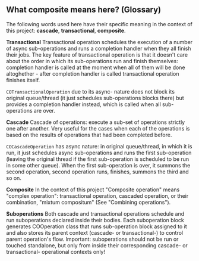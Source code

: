 ## What composite means here? (Glossary)

The following words used here have their specific meaning in the context of this project: __cascade__, __transactional__, __composite__. 
 
__Transactional__ Transactional operation schedules the execution of a number of async sub-operations and runs a completion handler when they all finish their jobs. The key feature of transactional operation is that it doesn't care about the order in which its sub-operations run and finish themselves: completion handler is called at the moment when all of them will be done altoghether - after completion handler is called transactional operation finishes itself. 
 
`COTransactionalOperation` due to its async- nature does not block its original queue/thread (it just schedules sub-operations blocks there) but provides a completion handler instead, which is called when all sub-operations are over.

__Cascade__ Cascade of operations: execute a sub-set of operations strictly one after another. Very useful for the cases when each of the operations is based on the results of operations that had been completed before.

`COCascadeOperation` has async nature: in original queue/thread, in which it is run, it just schedules async sub-operations and runs the first sub-operation (leaving the original thread if the first sub-operation is scheduled to be run in some other queue). When the first sub-operation is over, it summons the second operation, second operation runs, finishes, summons the third and so on.  

__Composite__ In the context of this project "Composite operation" means "complex operation": transactional operation, cascaded operation, or their combination, "mixtum compositum" (See "Combining operations").

__Suboperations__ Both cascade and transactional operations schedule and run suboperations declared inside their bodies. Each suboperation block generates COOperation class that runs sub-operation block assigned to it and also stores its parent context (cascade- or transactional-) to control parent operation's flow. Important: suboperations should not be run or touched standalone, but only from inside their corresponding cascade- or transactional- operational contexts only!

